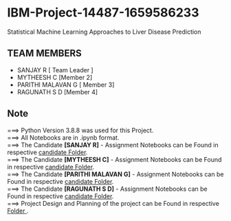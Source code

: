 # IBM-Project-14487-1659586233
Statistical Machine Learning Approaches to Liver Disease Prediction

## TEAM MEMBERS
- SANJAY R [ Team Leader ]
- MYTHEESH C [Member 2]
- PARITHI MALAVAN G [ Member 3]
- RAGUNATH S D [Member 4]

## Note

===> Python Version 3.8.8 was used for this Project. <br>
===> All Notebooks are in .ipynb format. <br>
===> The Candidate **[SANJAY R]**  - Assignment Notebooks can be Found in respective <a href="https://github.com/IBM-EPBL/IBM-Project-14487-1659586233/tree/main/ASSESSMENT/SANJAY%20R">candidate Folder</a>. <br>
===> The Candidate **[MYTHEESH C]** - Assignment Notebooks can be Found in respective <a href="https://github.com/IBM-EPBL/IBM-Project-14487-1659586233/tree/main/ASSESSMENT/MYTHEESH%20C">candidate Folder</a>. <br>
===> The Candidate **[PARITHI MALAVAN G]** - Assignment Notebooks can be Found in respective <a href="https://github.com/IBM-EPBL/IBM-Project-14487-1659586233/tree/main/ASSESSMENT/PARITHI%20MALAVAN%20G">candidate Folder</a>. <br>
===> The Candidate **[RAGUNATH S D]** - Assignment Notebooks can be Found in respective <a href="https://github.com/IBM-EPBL/IBM-Project-14487-1659586233/tree/main/ASSESSMENT/RAGUNATH%20S%20D">candidate Folder</a>. <br>
===> Project Design and Planning of the project  can be Found in respective <a href="https://github.com/IBM-EPBL/IBM-Project-14487-1659586233/tree/main/PROJECT%20DESIGN%20%26%20PLANNING"> Folder </a>. <br>
